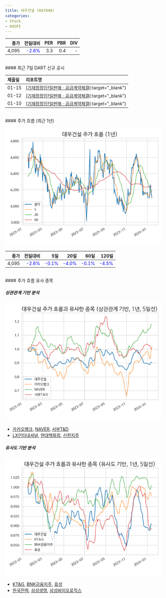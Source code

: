 ```yaml
---
title: 대우건설 (047040)
categories:
- Stock
- KOSPI
---
```


|**종가**|**전일대비**|**PER**|**PBR**|**DIV**|
|---:|-------:|--:|--:|--:|
|4,095|<span style="color: blue">-2.6%</span>|3.3|0.4|-|

<!-- more -->

<br>
#### 최근 7일 DART 신규 공시


|**제출일**|**리포트명**|
|:-----|:-------|
|01-15|[[기재정정]단일판매ㆍ공급계약체결](https://dart.fss.or.kr/dsaf001/main.do?rcpNo=20240115800799){:target="_blank"}|
|01-12|[[기재정정]단일판매ㆍ공급계약체결](https://dart.fss.or.kr/dsaf001/main.do?rcpNo=20240112800403){:target="_blank"}|
|01-10|[[기재정정]단일판매ㆍ공급계약체결](https://dart.fss.or.kr/dsaf001/main.do?rcpNo=20240110800638){:target="_blank"}|

<br>
#### 주가 흐름 (최근 1년)

![047040](/assets/images/stock/047040.png)

|**종가**|**전일대비**|**5일**|**20일**|**60일**|**120일**|
|---:|-------:|--:|---:|---:|----:|
|4,095|<span style="color: blue">-2.6%</span>|<span style="color: blue">-0.1%</span>|<span style="color: blue">-4.0%</span>|<span style="color: blue">-0.1%</span>|<span style="color: blue">-4.5%</span>|

<br>
#### 주가 흐름 유사 종목

##### 상관관계 기반 분석

![047040](/assets/images/stock/047040_corr.png)
- [카카오뱅크](/323410/), [NAVER](/035420/), [서부T&D](/006730/)
- [LX인터내셔널](/001120/), [현대백화점](/069960/), [신한지주](/055550/)

##### 유사도 기반 분석

![047040](/assets/images/stock/047040_sim.png)
- [KT&G](/033780/), [BNK금융지주](/138930/), [효성](/004800/)
- [한국전력](/015760/), [삼성생명](/032830/), [삼성바이오로직스](/207940/)